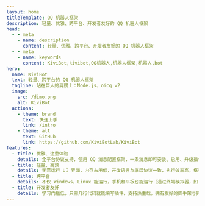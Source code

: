 ```yaml
---
layout: home
titleTemplate: QQ 机器人框架
description: 轻量、优雅、跨平台、开发者友好的 QQ 机器人框架
head:
  - - meta
    - name: description
      content: 轻量、优雅、跨平台、开发者友好的 QQ 机器人框架
  - - meta
    - name: keywords
      content: KiviBot,kivibot,QQ机器人,机器人框架,机器人,bot
hero:
  name: KiviBot
  text: 轻量、跨平台的 QQ 机器人框架
  tagline: 站在巨人的肩膀上：Node.js、oicq v2
  image:
    src: /dimo.png
    alt: KiviBot
  actions:
    - theme: brand
      text: 快速上手
      link: /intro
    - theme: alt
      text: GitHub
      link: https://github.com/KiviBotLab/KiviBot
features:
  - title: 优雅、注重体验
    details: 全平台协议支持，使用 QQ 消息配置框架，一条消息即可安装、启用、升级插件，极致的用户体验
  - title: 轻量、高效
    details: 无需运行 UI 界面，内存占用低，开发语言与底层协议一致，执行效率高，框架依赖少
  - title: 跨平台
    details: 不仅 Windows，Linux 能运行，手机和平板也能运行（通过终端模拟器，如 Termux 等）
  - title: 开发者友好
    details: 学习门槛低，只需几行代码就能编写插件，支持热重载，拥有友好的脚手架与完备的 TS 类型定义
---
```

